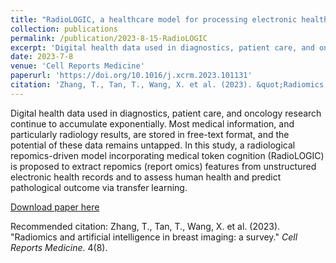 ```yaml
---
title: "RadioLOGIC, a healthcare model for processing electronic health records and decision-making in breast disease"
collection: publications
permalink: /publication/2023-8-15-RadioLOGIC
excerpt: 'Digital health data used in diagnostics, patient care, and oncology research continue to accumulate exponentially. Most medical information, and particularly radiology results, are stored in free-text format, and the potential of these data remains untapped. In this study, a radiological repomics-driven model incorporating medical token cognition (RadioLOGIC) is proposed to extract repomics (report omics) features from unstructured electronic health records and to assess human health and predict pathological outcome via transfer learning.'
date: 2023-7-8
venue: 'Cell Reports Medicine'
paperurl: 'https://doi.org/10.1016/j.xcrm.2023.101131'
citation: 'Zhang, T., Tan, T., Wang, X. et al. (2023). &quot;Radiomics and artificial intelligence in breast imaging: a survey.&quot; <i>Cell Reports Medicine</i>. 4(8).'
---
```

Digital health data used in diagnostics, patient care, and oncology research continue to accumulate exponentially. Most medical information, and particularly radiology results, are stored in free-text format, and the potential of these data remains untapped. In this study, a radiological repomics-driven model incorporating medical token cognition (RadioLOGIC) is proposed to extract repomics (report omics) features from unstructured electronic health records and to assess human health and predict pathological outcome via transfer learning.

[Download paper here](https://doi.org/10.1016/j.xcrm.2023.101131)

Recommended citation: Zhang, T., Tan, T., Wang, X. et al. (2023). "Radiomics and artificial intelligence in breast imaging: a survey." <i>Cell Reports Medicine</i>. 4(8).
